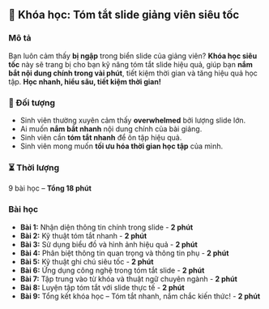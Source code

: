 ## 📌 Khóa học: Tóm tắt slide giảng viên siêu tốc

### Mô tả
Bạn luôn cảm thấy **bị ngập** trong biển slide của giảng viên? **Khóa học siêu tốc** này sẽ trang bị cho bạn kỹ năng tóm tắt slide hiệu quả, giúp bạn **nắm bắt nội dung chính trong vài phút**, tiết kiệm thời gian và tăng hiệu quả học tập. **Học nhanh, hiểu sâu, tiết kiệm thời gian!**

### 🎯 Đối tượng
- Sinh viên thường xuyên cảm thấy **overwhelmed** bởi lượng slide lớn.
- Ai muốn **nắm bắt nhanh** nội dung chính của bài giảng.
- Sinh viên cần **tóm tắt nhanh** để ôn tập hiệu quả.
- Sinh viên mong muốn **tối ưu hóa thời gian học tập** của mình.

### ⏳ Thời lượng
9 bài học – **Tổng 18 phút**

### Bài học
- **Bài 1:** Nhận diện thông tin chính trong slide - **2 phút**
- **Bài 2:** Kỹ thuật tóm tắt nhanh - **2 phút**
- **Bài 3:** Sử dụng biểu đồ và hình ảnh hiệu quả - **2 phút**
- **Bài 4:** Phân biệt thông tin quan trọng và thông tin phụ - **2 phút**
- **Bài 5:** Kỹ thuật ghi chú siêu tốc - **2 phút**
- **Bài 6:** Ứng dụng công nghệ trong tóm tắt slide - **2 phút**
- **Bài 7:** Tập trung vào từ khóa và thuật ngữ chuyên ngành - **2 phút**
- **Bài 8:** Luyện tập tóm tắt với slide thực tế - **2 phút**
- **Bài 9:** Tổng kết khóa học – Tóm tắt nhanh, nắm chắc kiến thức! - **2 phút**